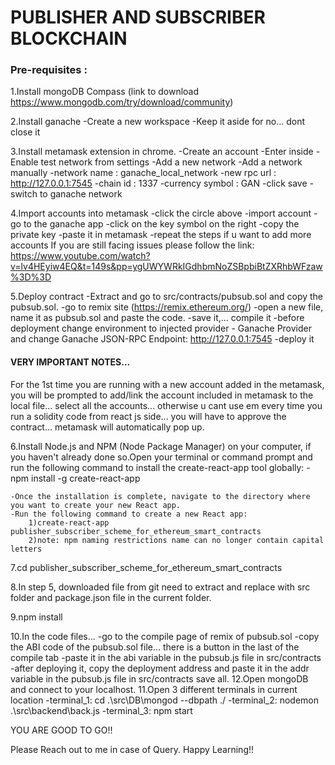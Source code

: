 

# PUBLISHER AND SUBSCRIBER BLOCKCHAIN


### Pre-requisites :
1.Install mongoDB Compass (link to download https://www.mongodb.com/try/download/community)

2.Install ganache
	-Create a new workspace
	-Keep it aside for no... dont close it

3.Install metamask extension in chrome.
	-Create an account
	-Enter inside
	-Enable test network from settings 
	-Add a new network
	-Add a network manually
	-network name : ganache_local_network
	-new rpc url : http://127.0.0.1:7545
	-chain id : 1337
	-currency symbol : GAN 
	-click save
	-switch to ganache network

4.Import accounts into metamask
	-click the circle above
	-import account
	-go to the ganache app
	-click on the key symbol on the right
	-copy the private key
	-paste it in metamask
        -repeat the steps if u want to add more accounts
	If you are still facing issues please follow the link: https://www.youtube.com/watch?v=lv4HEyiw4EQ&t=149s&pp=ygUWYWRkIGdhbmNoZSBpbiBtZXRhbWFzaw%3D%3D

5.Deploy contract
	-Extract and go to src/contracts/pubsub.sol and copy the pubsub.sol.
	-go to remix site  (https://remix.ethereum.org/)
	-open a new file, name it as pubsub.sol and  paste the code.
	-save it,... compile it
	-before deployment change environment to injected provider - Ganache Provider and change Ganache JSON-RPC Endpoint: http://127.0.0.1:7545
	-deploy it


#### VERY IMPORTANT NOTES...

For the 1st time you are running with a new account added in the metamask, you will be prompted to 
add/link the account included in metamask to the local file... select all the accounts... otherwise u cant use em
every time you run a solidity code from react js side... you will have to approve the contract... metamask will
automatically pop up.


6.Install Node.js and NPM (Node Package Manager) on your computer, if you haven't already done so.Open your terminal or command prompt and run the following command to install the create-react-app tool globally:
	-npm install -g create-react-app
 
	-Once the installation is complete, navigate to the directory where you want to create your new React app.
	-Run the following command to create a new React app:
		1)create-react-app publisher_subscriber_scheme_for_ethereum_smart_contracts	
		2)note: npm naming restrictions name can no longer contain capital letters
	
7.cd publisher_subscriber_scheme_for_ethereum_smart_contracts

8.In step 5, downloaded file from git  need to extract and  replace with src folder and package.json file in the current folder.

9.npm install

10.In the code files...
    -go to the compile page of remix of pubsub.sol 
    -copy the ABI code of the pubsub.sol file... there is a button in the last of the compile tab
    -paste it in the abi variable in the pubsub.js file in src/contracts
    -after deploying it, copy the deployment address and paste it in the addr variable in the pubsub.js file in src/contracts
    save all.
12.Open mongoDB and connect to your localhost.
11.Open 3 different terminals in current location
	-terminal_1: cd .\src\DB\mongod --dbpath ./
	-terminal_2: nodemon .\src\backend\back.js
	-terminal_3: npm start

YOU ARE GOOD TO GO!!

Please Reach out to me in case of Query. Happy Learning!!
